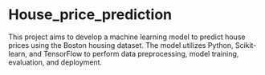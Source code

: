 # House_price_prediction
This project aims to develop a machine learning model to predict house prices using the Boston housing dataset. The model utilizes Python, Scikit-learn, and TensorFlow to perform data preprocessing, model training, evaluation, and deployment.
